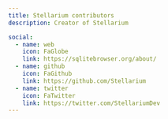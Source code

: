 ```yaml
---
title: Stellarium contributors
description: Creator of Stellarium

social:
  - name: web
    icon: FaGlobe
    link: https://sqlitebrowser.org/about/
  - name: github
    icon: FaGithub
    link: https://github.com/Stellarium
  - name: twitter
    icon: FaTwitter
    link: https://twitter.com/StellariumDev
---
```

